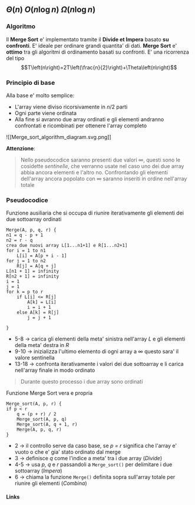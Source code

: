 $\Theta\left(n\right)$
$O\left(n\log n\right)$
$\Omega\left(n\log n\right)$ 
--- 
### Algoritmo
Il **Merge Sort** e' implementato tramite il **Divide et Impera** basato **su confronti**.
E' ideale per ordinare grandi quantita' di dati.
**Merge Sort** e' **ottimo** tra gli algoritmi di ordinamento basati su confronti.
E' una ricorrenza del tipo $$T\left(n\right)=2T\left(\frac{n}{2}\right)+\Theta\left(n\right)$$
### Principio di base
Alla base e' molto semplice:
- L'array viene diviso ricorsivamente in $n/2$ parti
- Ogni parte viene ordinata
- Alla fine si avranno due array ordinati e gli elementi andranno confrontati e ricombinati per ottenere l'array completo

![[Merge_sort_algorithm_diagram.svg.png]]


**Attenzione**:
>Nello pseudocodice saranno presenti due valori $\infty$, questi sono le cosidette *sentinelle*, che verranno usate nel caso uno dei due array abbia ancora elementi e l'altro no. Confrontando gli elementi dell'array ancora popolato con $\infty$ saranno inseriti in ordine nell'array totale 
### Pseudocodice
Funzione ausiliaria che si occupa di riunire iterativamente gli elementi dei due sottoarray ordinati
```
Merge(A, p, q, r) {
n1 = q - p + 1 
n2 = r - q
crea due nuovi array L[1...n1+1] e R[1...n2+1]
for i = 1 to n1
	L[i] = A[p + i - 1]
for j = 1 to n2
	R[j] = A[q + j]
L[n1 + 1] = infinity
R[n2 + 1] = infinity
i = 1
j = 1
for k = p to r
	if L[i] <= R[j]
		A[k] = L[i]
		i = i + 1
	else A[k] = R[j]
		j = j + 1
	
}
```
- 5-8 -> carica gli elementi della meta' sinistra nell'array *L* e gli elementi della meta' destra in *R*
- 9-10 -> inizializza l'ultimo elemento di ogni array a $\infty$ questo sara' il valore sentinella
- 13-18 -> confronta iterativamente i valori dei due sottoarray e li carica nell'array finale in modo ordinato

>Durante questo processo i due array sono ordinati

Funzione Merge Sort vera e  propria
```
Merge_sort(A, p, r) {
if p < r
	q = (p + r) / 2
	Merge_sort(A, p, q)
	Merge_sort(A, q + 1, r)
	Merge(A, p, q, r)
}
```
- 2 -> il controllo serve da caso base, se *p = r* significa che l'array e' vuoto o che e' gia' stato ordinato dal merge
- 3 -> definisce *q* come l'indice a meta' tra i due array (*Divide*)
- 4-5 -> usa *p, q* e *r* passandoli a ``Merge_sort()`` per delimitare i due sottoarray (*Impera*)
- 6 -> chiama la funzione ``Merge()`` definita sopra sull'array totale per riunire gli elementi (*Combina*)

#### Links